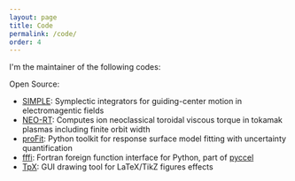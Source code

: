 ```yaml
---
layout: page
title: Code
permalink: /code/
order: 4
---
```


I'm the maintainer of the following codes:

Open Source:
* [SIMPLE](https://github.com/itpplasma/SIMPLE): Symplectic integrators for guiding-center motion in electromagentic fields
* [NEO-RT](https://github.com/itpplasma/NEO-RT): Computes ion neoclassical toroidal viscous torque in tokamak plasmas including finite orbit width
* [proFit](https://github.com/redmod-team/profit): Python toolkit for response surface model fitting with uncertainty quantification
* [fffi](https://github.com/pyccel/fffi): Fortran foreign function interface for Python, part of [pyccel](https://github.com/pyccel/)
* [TpX](https://github.com/krystophny/tpx): GUI drawing tool for LaTeX/TikZ figures effects

